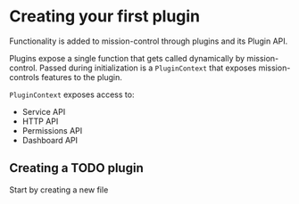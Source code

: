 # Creating your first plugin
Functionality is added to mission-control through plugins and its Plugin API.

Plugins expose a single function that gets called dynamically by mission-control.
Passed during initialization is a `PluginContext` that exposes mission-controls features to the plugin.

`PluginContext` exposes access to:
- Service API
- HTTP API
- Permissions API
- Dashboard API

## Creating a TODO plugin

Start by creating a new file 
